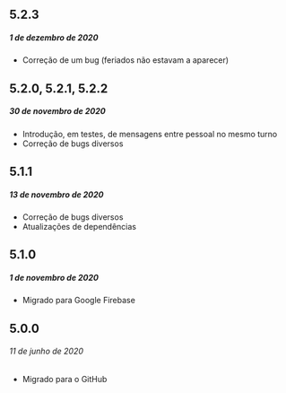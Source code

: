 ## 5.2.3
##### *1 de dezembro de 2020*

- Correção de um bug (feriados não estavam a aparecer)

## 5.2.0, 5.2.1, 5.2.2
##### *30 de novembro de 2020*

- Introdução, em testes, de mensagens entre pessoal no mesmo turno
- Correção de bugs diversos

## 5.1.1
##### *13 de novembro de 2020*

- Correção de bugs diversos
- Atualizações de dependências

## 5.1.0
##### *1 de novembro de 2020*

- Migrado para Google Firebase

## 5.0.0
###### *11 de junho de 2020*

- Migrado para o GitHub

